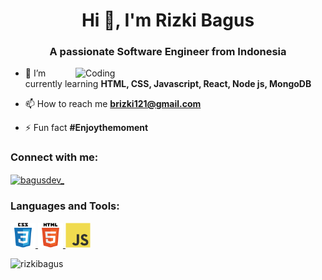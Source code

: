 <h1 align="center">Hi 👋, I'm Rizki Bagus</h1>
<h3 align="center">A passionate Software Engineer from Indonesia</h3>
<img align="right" alt="Coding" width="400" src="https://media3.giphy.com/media/v1.Y2lkPTc5MGI3NjExenRodnc1M2xhbHQ4dXIwbTBuZ2Z3MWp2eHI1bHZvaXMyZm80MW13ayZlcD12MV9pbnRlcm5hbF9naWZfYnlfaWQmY3Q9Zw/cFdHXXm5GhJsc/giphy.webp"">

- 🌱 I’m currently learning **HTML, CSS, Javascript, React, Node js, MongoDB**

- 📫 How to reach me **brizki121@gmail.com**

- ⚡ Fun fact **#Enjoythemoment**

<h3 align="left">Connect with me:</h3>
<p align="left">
<a href="https://x.com/bagusdev_" target="blank"><img align="center" src="https://raw.githubusercontent.com/rahuldkjain/github-profile-readme-generator/master/src/images/icons/Social/twitter.svg" alt="bagusdev_" height="30" width="40" /></a>
</p>

<h3 align="left">Languages and Tools:</h3>
<p align="left"> <a href="https://www.w3schools.com/css/" target="_blank" rel="noreferrer"> <img src="https://raw.githubusercontent.com/devicons/devicon/master/icons/css3/css3-original-wordmark.svg" alt="css3" width="40" height="40"/> </a> <a href="https://www.w3.org/html/" target="_blank" rel="noreferrer"> <img src="https://raw.githubusercontent.com/devicons/devicon/master/icons/html5/html5-original-wordmark.svg" alt="html5" width="40" height="40"/> </a> <a href="https://developer.mozilla.org/en-US/docs/Web/JavaScript" target="_blank" rel="noreferrer"> <img src="https://raw.githubusercontent.com/devicons/devicon/master/icons/javascript/javascript-original.svg" alt="javascript" width="40" height="40"/> </a> </p>

<p align="left"> <img src="https://komarev.com/ghpvc/?username=rizkibagus&label=Profile%20views&color=0e75b6&style=flat" alt="rizkibagus" /> </p>
